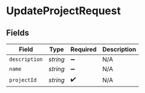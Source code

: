 # UpdateProjectRequest


## Fields

| Field              | Type               | Required           | Description        |
| ------------------ | ------------------ | ------------------ | ------------------ |
| `description`      | *string*           | :heavy_minus_sign: | N/A                |
| `name`             | *string*           | :heavy_minus_sign: | N/A                |
| `projectId`        | *string*           | :heavy_check_mark: | N/A                |